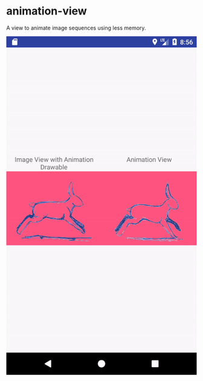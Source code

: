 # animation-view
A view to animate image sequences using less memory.

![Output sample](https://raw.githubusercontent.com/salih-demir/animation-view/master/showcase.gif)
